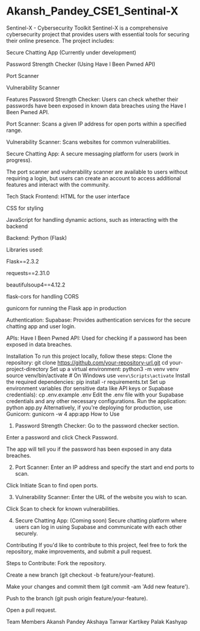 # Akansh_Pandey_CSE1_Sentinal-X
Sentinel-X - Cybersecurity Toolkit
Sentinel-X is a comprehensive cybersecurity project that provides users with essential tools for securing their online presence. The project includes:

Secure Chatting App (Currently under development)

Password Strength Checker (Using Have I Been Pwned API)

Port Scanner

Vulnerability Scanner

Features
Password Strength Checker: Users can check whether their passwords have been exposed in known data breaches using the Have I Been Pwned API.

Port Scanner: Scans a given IP address for open ports within a specified range.

Vulnerability Scanner: Scans websites for common vulnerabilities.

Secure Chatting App: A secure messaging platform for users (work in progress).

The port scanner and vulnerability scanner are available to users without requiring a login, but users can create an account to access additional features and interact with the community.

Tech Stack
Frontend:
HTML for the user interface

CSS for styling

JavaScript for handling dynamic actions, such as interacting with the backend

Backend:
Python (Flask)

Libraries used:

Flask==2.3.2

requests==2.31.0

beautifulsoup4==4.12.2

flask-cors for handling CORS

gunicorn for running the Flask app in production

Authentication:
Supabase: Provides authentication services for the secure chatting app and user login.

APIs:
Have I Been Pwned API: Used for checking if a password has been exposed in data breaches.

Installation
To run this project locally, follow these steps:
Clone the repository:
git clone https://github.com/your-repository-url.git
cd your-project-directory
Set up a virtual environment:
python3 -m venv venv
source venv/bin/activate  # On Windows use `venv\Scripts\activate`
Install the required dependencies:
pip install -r requirements.txt
Set up environment variables (for sensitive data like API keys or Supabase credentials):
cp .env.example .env
Edit the .env file with your Supabase credentials and any other necessary configurations.
Run the application:
python app.py
Alternatively, if you're deploying for production, use Gunicorn:
gunicorn -w 4 app:app
How to Use
1. Password Strength Checker:
Go to the password checker section.

Enter a password and click Check Password.

The app will tell you if the password has been exposed in any data breaches.

2. Port Scanner:
Enter an IP address and specify the start and end ports to scan.

Click Initiate Scan to find open ports.

3. Vulnerability Scanner:
Enter the URL of the website you wish to scan.

Click Scan to check for known vulnerabilities.

4. Secure Chatting App:
(Coming soon) Secure chatting platform where users can log in using Supabase and communicate with each other securely.

Contributing
If you'd like to contribute to this project, feel free to fork the repository, make improvements, and submit a pull request.

Steps to Contribute:
Fork the repository.

Create a new branch (git checkout -b feature/your-feature).

Make your changes and commit them (git commit -am 'Add new feature').

Push to the branch (git push origin feature/your-feature).

Open a pull request.

Team Members 
Akansh Pandey
Akshaya Tanwar
Kartikey
Palak Kashyap
